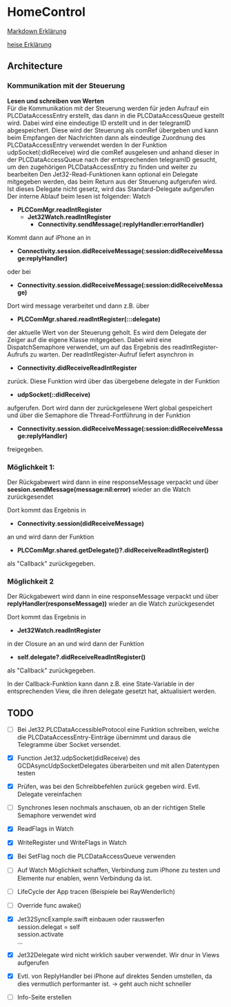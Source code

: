 #  HomeControl

[Markdown Erklärung](https://www.markdownguide.org/cheat-sheet/)

[heise Erklärung](https://www.heise.de/mac-and-i/downloads/65/1/1/6/7/1/0/3/Markdown-CheatSheet-Deutsch.pdf)

## Architecture

### Kommunikation mit der Steuerung
**Lesen und schreiben von Werten**  
Für die Kommunikation mit der Steuerung werden für jeden Aufrauf ein PLCDataAccessEntry erstellt, das dann in die PLCDataAccessQueue gestellt wird. Dabei wird eine eindeutige ID erstellt und in der telegramID abgespeichert. Diese wird der Steuerung als comRef übergeben und kann beim Empfangen der Nachrichten dann als eindeutige Zuordnung des PLCDataAccessEntry verwendet werden
In der Funktion udpSocket(:didReceive) wird die comRef ausgelesen und anhand dieser in der PLCDataAccessQueue nach der entsprechenden telegramID gesucht, um den zugehörigen PLCDataAccessEntry zu finden und weiter zu bearbeiten
Den Jet32-Read-Funktionen kann optional ein Delegate mitgegeben werden, das beim Return aus der Steuerung aufgerufen wird. Ist dieses Delegate nicht gesetz, wird das Standard-Delegate aufgerufen
Der interne Ablauf beim lesen ist folgender:
Watch
- **PLCComMgr.readIntRegister**
  - **Jet32Watch.readIntRegister**
    - **Connectivity.sendMessage(:replyHandler:errorHandler)**
    
Kommt dann auf iPhone an in
- **Connectivity.session.didReceiveMessage(:session:didReceiveMessage:replyHandler)**

oder bei 
- **Connectivity.session.didReceiveMessage(:session:didReceiveMessage)**

Dort wird message verarbeitet und dann z.B. über 
- **PLCComMgr.shared.readIntRegister(:::delegate)**

der aktuelle Wert von der Steuerung geholt. Es wird dem Delegate der Zeiger auf die eigene Klasse mitgegeben. Dabei wird eine DispatchSemaphore verwendet, um auf das Ergebnis des readIntRegister-Aufrufs zu warten.
Der readIntRegister-Aufruf liefert asynchron in
- **Connectivity.didReceiveReadIntRegister**

zurück. Diese Funktion wird über das übergebene delegate in der Funktion
- **udpSocket(::didReceive)**

aufgerufen. Dort wird dann der zurückgelesene Wert global gespeichert und über die Semaphore die Thread-Fortführung in der Funktion
- **Connectivity.session.didReceiveMessage(:session:didReceiveMessage:replyHandler)**

freigegeben.
### Möglichkeit 1:
Der Rückgabewert wird dann in eine responseMessage verpackt und über **seesion.sendMessage(message:nil:error)** wieder an die Watch zurückgesendet

Dort kommt das Ergebnis in
- **Connectivity.session(didReceiveMessage)**

an und wird dann der Funktion
- **PLCComMgr.shared.getDelegate()?.didReceiveReadIntRegister()**

als "Callback" zurückgegeben.

### Möglichkeit 2
Der Rückgabewert wird dann in eine responseMessage verpackt und über **replyHandler(responseMessage))** wieder an die Watch zurückgesendet

Dort kommt das Ergebnis in
- **Jet32Watch.readIntRegister**

in der Closure an an und wird dann der Funktion
- **self.delegate?.didReceiveReadIntRegister()**

als "Callback" zurückgegeben.

In der Callback-Funktion kann dann z.B. eine State-Variable in der entsprechenden View, die ihren delegate gesetzt hat, aktualisiert werden.







## TODO
* [ ] Bei Jet32.PLCDataAccessibleProtocol eine Funktion schreiben, welche die PLCDataAccessEntry-Einträge übernimmt und daraus die Telegramme über Socket versendet.
* [x] Function Jet32.udpSocket(didReceive) des GCDAsyncUdpSocketDelegates überarbeiten und mit allen Datentypen testen
* [x] Prüfen, was bei den Schreibbefehlen zurück gegeben wird. Evtl. Delegate vereinfachen
* [ ] Synchrones lesen nochmals anschauen, ob an der richtigen Stelle Semaphore verwendet wird
* [x] ReadFlags in Watch
* [x] WriteRegister und WriteFlags in Watch
* [x] Bei SetFlag noch die PLCDataAccessQueue verwenden
* [ ] Auf Watch Möglichkeit schaffen, Verbindung zum iPhone zu testen und Elemente nur enablen, wenn Verbindung da ist.
* [ ] LifeCycle der App tracen (Beispiele bei RayWenderlich)
* [ ] Override func awake()
* [x] Jet32SyncExample.swift einbauen oder rauswerfen  
session.delegat = self  
session.activate  
...
* [x] Jet32Delegate wird nicht wirklich sauber verwendet. Wir dnur in Views aufgerufen
* [x] Evtl. von ReplyHandler bei iPhone auf direktes Senden umstellen, da dies vermutlich performanter ist. -> geht auch nicht schneller
* [ ] Info-Seite erstellen



